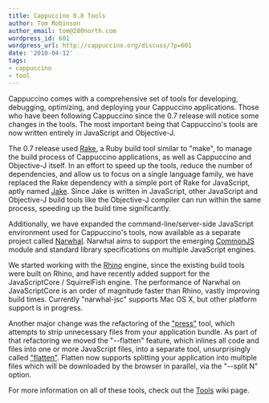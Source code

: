 ```yaml
---
title: Cappuccino 0.8 Tools
author: Tom Robinson
author_email: tom@280north.com
wordpress_id: 601
wordpress_url: http://cappuccino.org/discuss/?p=601
date: '2010-04-12'
tags:
- cappuccino
- tool
---
```


Cappuccino comes with a comprehensive set of tools for developing, debugging, optimizing, and deploying your Cappuccino applications. Those who have been following Cappuccino since the 0.7 release will notice some changes in the tools. The most important being that Cappuccino's tools are now written entirely in JavaScript and Objective-J.

The 0.7 release used [Rake](http://rake.rubyforge.org/), a Ruby build tool similar to "make", to manage the build process of Cappuccino applications, as well as Cappuccino and Objective-J itself. In an effort to speed up the tools, reduce the number of dependencies, and allow us to focus on a single language family, we have replaced the Rake dependency with a simple port of Rake for JavaScript, aptly named [Jake](http://github.com/280north/jake). Since Jake is written in JavaScript, other JavaScript and Objective-J build tools like the Objective-J compiler can run within the same process, speeding up the build time significantly.

Additionally, we have expanded the command-line/server-side JavaScript environment used for Cappuccino's tools, now available as a separate project called [Narwhal](http://narwhaljs.org/). Narwhal aims to support the emerging [CommonJS](http://commonjs.org/) module and standard library specifications on multiple JavaScript engines.

We started working with the [Rhino](http://www.mozilla.org/rhino/) engine, since the existing build tools were built on Rhino, and have recently added support for the JavaScriptCore / SquirrelFish engine. The performance of Narwhal on JavaScriptCore is an order of magnitude faster than Rhino, vastly improving build times. Currently "narwhal-jsc" supports Mac OS X, but other platform support is in progress.

Another major change was the refactoring of the ["press"](https://github.com/cappuccino/cappuccino/wiki/press) tool, which attempts to strip unnecessary files from your application bundle. As part of that refactoring we moved the "--flatten" feature, which inlines all code and files into one or more JavaScript files, into a separate tool, unsurprisingly called ["flatten"](https://github.com/cappuccino/cappuccino/wiki/flatten). Flatten now supports splitting your application into multiple files which will be downloaded by the browser in parallel, via the "--split N" option.

For more information on all of these tools, check out the [Tools](https://github.com/cappuccino/cappuccino/wiki/tools) wiki page.
